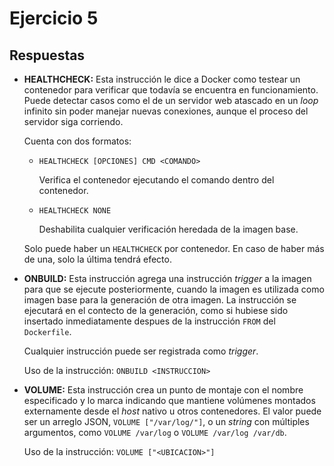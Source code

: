 # Ejercicio 5

## Respuestas

- **HEALTHCHECK:** Esta instrucción le dice a Docker como testear un contenedor para verificar que todavía se encuentra en funcionamiento. Puede detectar casos como el de un servidor web atascado en un _loop_ infinito sin poder manejar nuevas conexiones, aunque el proceso del servidor siga corriendo.

  Cuenta con dos formatos:

  - `HEALTHCHECK [OPCIONES] CMD <COMANDO>`

    Verifica el contenedor ejecutando el comando dentro del contenedor.
  - `HEALTHCHECK NONE`

    Deshabilita cualquier verificación heredada de la imagen base.

  Solo puede haber un `HEALTHCHECK` por contenedor. En caso de haber más de una, solo la última tendrá efecto.

- **ONBUILD:** Esta instrucción agrega una instrucción _trigger_ a la imagen para que se ejecute posteriormente, cuando la imagen es utilizada como imagen base para la generación de otra imagen. La instrucción se ejecutará en el contecto de la generación, como si hubiese sido insertado inmediatamente despues de la instrucción `FROM` del `Dockerfile`.

  Cualquier instrucción puede ser registrada como _trigger_.

  Uso de la instrucción: `ONBUILD <INSTRUCCION>`

- **VOLUME:** Esta instrucción crea un punto de montaje con el nombre especificado y lo marca indicando que mantiene volúmenes montados externamente desde el _host_ nativo u otros contenedores. El valor puede ser un arreglo JSON, `VOLUME ["/var/log/"]`, o un _string_ con múltiples argumentos, como `VOLUME /var/log` o `VOLUME /var/log /var/db`.

  Uso de la instrucción: `VOLUME ["<UBICACION>"]`
